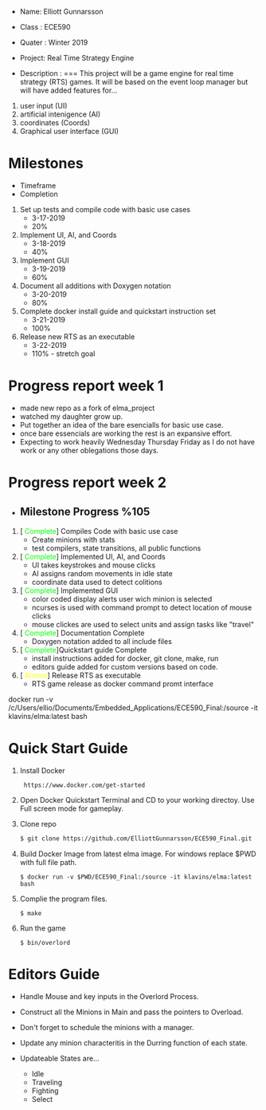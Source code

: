 - Name: Elliott Gunnarsson
- Class : ECE590
- Quater : Winter 2019
- Project: Real Time Strategy Engine

- Description :
===
This project will be a game engine for real time strategy (RTS) games. It will be based on the event loop manager but will have added features for...
1. user input (UI)
1. artificial intenigence (AI)
1. coordinates (Coords)
1. Graphical user interface (GUI)

Milestones 
===                                                        
- Timeframe         
- Completion
1. Set up tests and compile code with basic use cases               
   - 3-17-2019         
   - 20%
1. Implement UI, AI, and Coords                                     
   - 3-18-2019         
   - 40%
1. Implement GUI                                                    
   - 3-19-2019         
   - 60%
1. Document all additions with Doxygen notation                     
   - 3-20-2019         
   - 80%
1. Complete docker install guide and quickstart instruction set     
   - 3-21-2019         
   - 100%
1. Release new RTS as an executable                                 
   - 3-22-2019         
   - 110% - stretch goal


Progress report week 1
===
- made new repo as a fork of elma_project
- watched my daughter grow up.
- Put together an idea of the bare esencialls for basic use case.
- once bare essencials are working the rest is an expansive effort.
- Expecting to work heavily Wednesday Thursday Friday as I do not have work or any other oblegations those days.

Progress report week 2
===
- Milestone Progress %105
    -
1. [<span style="color:lime">
Complete</span>] Compiles Code with basic use case
    - Create minions with stats
    - test compilers, state transitions, all public functions
1. [<span style="color:lime">
Complete</span>] Implemented UI, AI, and Coords
    - UI takes keystrokes and mouse clicks
    - AI assigns random movements in idle state
    - coordinate data used to detect colitions
1. [<span style="color:lime">
Complete</span>] Implemented GUI
    - color coded display alerts user wich minion is selected
    - ncurses is used with command prompt to detect location of mouse clicks
    - mouse clickes are used to select units and assign tasks like "travel"
1. [<span style="color:lime">
Complete</span>] Documentation Complete
    - Doxygen notation added to all include files
1. [<span style="color:lime">
Complete</span>]Quickstart guide Complete
    - install instructions added for docker, git clone, make, run
    - editors guide added for custom versions based on code.
1. [<span style="color:yellow">
Almost</span>] Release RTS as executable
    - RTS game release as docker command promt interface



docker run -v /c/Users/ellio/Documents/Embedded_Applications/ECE590_Final:/source -it klavins/elma:latest bash







Quick Start Guide
===
1. Install Docker
    ```http
     https://www.docker.com/get-started
    ```
1. Open Docker Quickstart Terminal and CD to your working directoy. Use Full screen mode for gameplay.

1. Clone repo
    ```bash
    $ git clone https://github.com/ElliottGunnarsson/ECE590_Final.git
    ```

1. Build Docker Image from latest elma image. For windows replace $PWD with full file path.
    ```docker
    $ docker run -v $PWD/ECE590_Final:/source -it klavins/elma:latest bash
    ```
1. Complie the program files.
    ```make
    $ make
    ```
1. Run the game
    ```make
    $ bin/overlord
    ```


Editors Guide
===
- Handle Mouse and key inputs in the Overlord Process.

- Construct all the Minions in Main and pass the pointers to Overload.

- Don't forget to schedule the minions with a manager.

- Update any minion characteritis in the Durring function of each state.
- Updateable States are...
    - Idle
    - Traveling
    - Fighting
    - Select
